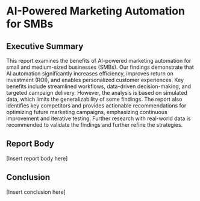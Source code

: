 # AI-Powered Marketing Automation for SMBs

## Executive Summary

This report examines the benefits of AI-powered marketing automation for small and medium-sized businesses (SMBs).  Our findings demonstrate that AI automation significantly increases efficiency, improves return on investment (ROI), and enables personalized customer experiences.  Key benefits include streamlined workflows, data-driven decision-making, and targeted campaign delivery.  However, the analysis is based on simulated data, which limits the generalizability of some findings.  The report also identifies key competitors and provides actionable recommendations for optimizing future marketing campaigns, emphasizing continuous improvement and iterative testing.  Further research with real-world data is recommended to validate the findings and further refine the strategies.

## Report Body

[Insert report body here]

## Conclusion

[Insert conclusion here]
